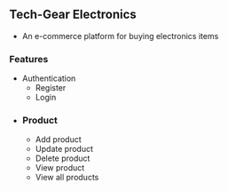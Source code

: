 ## Tech-Gear Electronics

- An e-commerce platform for buying electronics items

### Features

- Authentication
  - Register
  - Login
- ### Product
  - Add product
  - Update product
  - Delete product
  - View product
  - View all products
